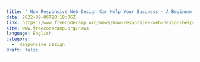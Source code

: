 ```yaml
---
title: " How Responsive Web Design Can Help Your Business – A Beginner's Guide to RWD "
date: 2022-09-06T20:18:06Z
link: https://www.freecodecamp.org/news/how-responsive-web-design-helps-businesses/?utm_medium=RSS&utm_source=news.12bit.vn
site: www.freecodecamp.org/news
language: English
category:
  -  Responsive Design 
draft: false
---
```

